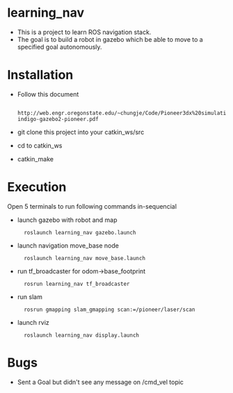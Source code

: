 # learning_nav

* This is a project to learn ROS navigation stack.
* The goal is to build a robot in gazebo which be able to move to a specified goal autonomously. 

# Installation 
* Follow this document

        http://web.engr.oregonstate.edu/~chungje/Code/Pioneer3dx%20simulation/ros-indigo-gazebo2-pioneer.pdf

* git clone this project into your catkin_ws/src
* cd to catkin_ws
* catkin_make

# Execution

Open 5 terminals to run following commands in-sequencial

* launch gazebo with robot and map

        roslaunch learning_nav gazebo.launch

* launch navigation move_base node

        roslaunch learning_nav move_base.launch

* run tf_broadcaster for odom->base_footprint

        rosrun learning_nav tf_broadcaster

* run slam

        rosrun gmapping slam_gmapping scan:=/pioneer/laser/scan

* launch rviz

        roslaunch learning_nav display.launch   

# Bugs

* Sent a Goal but didn't see any message on /cmd_vel topic

